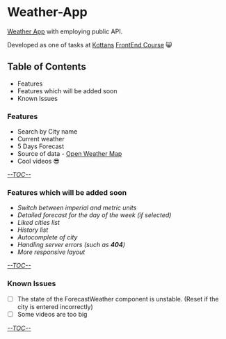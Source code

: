 # Weather-App
[Weather App](https://babayk0.github.io/Weather-App/) with employing public API.

Developed as one of tasks at [Kottans](https://github.com/kottans) [FrontEnd Course](https://github.com/kottans/frontend) :smile_cat:

## Table of Contents
* Features
* Features which will be added soon
* Known Issues
### Features
* Search by City name
* Current weather 
* 5 Days Forecast 
* Source of data - [Open Weather Map](https://openweathermap.org/)
* Cool videos :sunglasses:

[*--TOC--*](https://github.com/babayK0/Weather-App#table-of-contents)
### Features which will be added soon
* *Switch between imperial and metric units*
* *Detailed forecast for the day of the week (if selected)*
* *Liked cities list*
* *History list*
* *Autocomplete of city*
* *Handling server errors (such as **404**)*
* *More responsive layout*

[*--TOC--*](https://github.com/babayK0/Weather-App#table-of-contents)
### Known Issues
- [ ] The state of the ForecastWeather component is unstable. (Reset if the city is entered incorrectly)
- [ ] Some videos are too big

[*--TOC--*](https://github.com/babayK0/Weather-App#table-of-contents)
